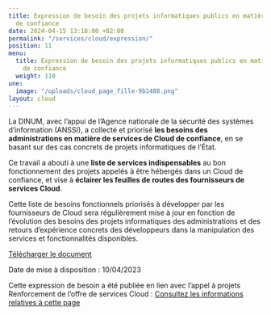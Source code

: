 ```yaml
---
title: Expression de besoin des projets informatiques publics en matière de Cloud
  de confiance
date: 2024-04-15 13:18:00 +02:00
permalink: "/services/cloud/expression/"
position: 11
menu:
  title: Expression de besoin des projets informatiques publics en matière de Cloud
    de confiance
  weight: 110
une:
  image: "/uploads/cloud_page_fille-9b1488.png"
layout: cloud
---
```


La DINUM, avec l’appui de l’Agence nationale de la sécurité des systèmes d’information (ANSSI), a collecté et priorisé **les besoins des administrations en matière de services de Cloud de confiance**, en se basant sur des cas concrets de projets informatiques de l’État.

Ce travail a abouti à une **liste de services indispensables** au bon fonctionnement des projets appelés à être hébergés dans un Cloud de confiance, et vise à **éclairer les feuilles de routes des fournisseurs de services Cloud**.

Cette liste de besoins fonctionnels priorisés à développer par les fournisseurs de Cloud sera régulièrement mise à jour en fonction de l’évolution des besoins des projets informatiques des administrations et des retours d’expérience concrets des développeurs dans la manipulation des services et fonctionnalités disponibles.

[Télécharger le document](/uploads/De%CC%81monstrateur_Besoins_Publication_20240410_ODS.ods)

Date de mise à disposition : 10/04/2023

Cette expression de besoin a été publiée en lien avec l’appel à projets Renforcement de l’offre de services Cloud : [Consultez les informations relatives à cette page](https://www.numerique.gouv.fr/espace-presse/letat-publie-son-recueil-des-besoins-des-projets-informatiques-publics-en-matiere-de-cloud-de-confiance/)
